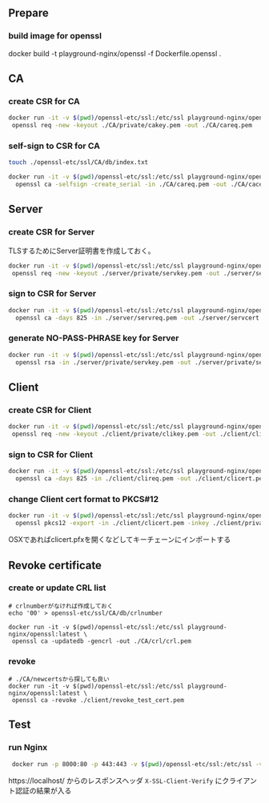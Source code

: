 ## Prepare
### build image for openssl
docker build -t playground-nginx/openssl -f Dockerfile.openssl .

## CA
### create CSR for CA
```bash
docker run -it -v $(pwd)/openssl-etc/ssl:/etc/ssl playground-nginx/openssl:latest \
 openssl req -new -keyout ./CA/private/cakey.pem -out ./CA/careq.pem
```

### self-sign to CSR for CA
```bash
touch ./openssl-etc/ssl/CA/db/index.txt

docker run -it -v $(pwd)/openssl-etc/ssl:/etc/ssl playground-nginx/openssl:latest \
  openssl ca -selfsign -create_serial -in ./CA/careq.pem -out ./CA/cacert.pem -extensions ca_ext
```

## Server
### create CSR for Server
TLSするためにServer証明書を作成しておく。

```bash
docker run -it -v $(pwd)/openssl-etc/ssl:/etc/ssl playground-nginx/openssl:latest \
 openssl req -new -keyout ./server/private/servkey.pem -out ./server/servreq.pem
```

### sign to CSR for Server
```bash
docker run -it -v $(pwd)/openssl-etc/ssl:/etc/ssl playground-nginx/openssl:latest \
  openssl ca -days 825 -in ./server/servreq.pem -out ./server/servcert.pem -extensions server_ext
```

### generate NO-PASS-PHRASE key for Server
```bash
docker run -it -v $(pwd)/openssl-etc/ssl:/etc/ssl playground-nginx/openssl:latest \
  openssl rsa -in ./server/private/servkey.pem -out ./server/private/servkey-nopass.pem
```

## Client
### create CSR for Client
```bash
docker run -it -v $(pwd)/openssl-etc/ssl:/etc/ssl playground-nginx/openssl:latest \
 openssl req -new -keyout ./client/private/clikey.pem -out ./client/clireq.pem
```

### sign to CSR for Client
```bash
docker run -it -v $(pwd)/openssl-etc/ssl:/etc/ssl playground-nginx/openssl:latest \
  openssl ca -days 825 -in ./client/clireq.pem -out ./client/clicert.pem -extensions client_ext
```

### change Client cert format to PKCS#12
```bash
docker run -it -v $(pwd)/openssl-etc/ssl:/etc/ssl playground-nginx/openssl:latest \
  openssl pkcs12 -export -in ./client/clicert.pem -inkey ./client/private/clikey.pem -out ./client/clicert.pfx
```

OSXであればclicert.pfxを開くなどしてキーチェーンにインポートする

## Revoke certificate
### create or update CRL list
```
# crlnumberがなければ作成しておく
echo '00' > openssl-etc/ssl/CA/db/crlnumber

docker run -it -v $(pwd)/openssl-etc/ssl:/etc/ssl playground-nginx/openssl:latest \
 openssl ca -updatedb -gencrl -out ./CA/crl/crl.pem 
```

### revoke
```
# ./CA/newcertsから探しても良い
docker run -it -v $(pwd)/openssl-etc/ssl:/etc/ssl playground-nginx/openssl:latest \
 openssl ca -revoke ./client/revoke_test_cert.pem
```

## Test
### run Nginx
```bash
 docker run -p 8000:80 -p 443:443 -v $(pwd)/openssl-etc/ssl:/etc/ssl -v $(pwd)/nginx-etc/nginx/conf.d:/etc/nginx/conf.d  playground-nginx:latest
```

https://localhost/ からのレスポンスヘッダ `X-SSL-Client-Verify` にクライアント認証の結果が入る
